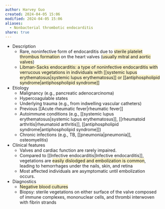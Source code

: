 ```yaml
---
author: Harvey Guo
created: 2024-04-05 15:06
modified: 2024-04-05 15:06
aliases:
  - Nonbacterial thrombotic endocarditis
share: true
---
```

- Description
	- Rare, noninfective form of endocarditis due to <span style="background:rgba(240, 200, 0, 0.2)">sterile platelet thrombus formation</span> on the heart valves (<span style="background:rgba(240, 200, 0, 0.2)">usually mitral and aortic valves</span>)
	- <span style="background:rgba(240, 200, 0, 0.2)">Libman-Sacks endocarditis: a type of noninfective endocarditis with verrucous vegetations in individuals with [[systemic lupus erythematosus|systemic lupus erythematosus]] or [[antiphospholipid syndrome|antiphospholipid syndrome]]</span>
- Etiology
	- Malignancy (e.g., pancreatic adenocarcinoma)
	- Hypercoagulable states
	- Underlying trauma (e.g., from indwelling vascular catheters)
	- Previous [[Acute rheumatic fever|rheumatic fever]]
	- Autoimmune conditions (e.g., [[systemic lupus erythematosus|systemic lupus erythematosus]], [[rheumatoid arthritis|rheumatoid arthritis]], [[antiphospholipid syndrome|antiphospholipid syndrome]]) 
	- Chronic infections (e.g., TB, [[pneumonia|pneumonia]], osteomyelitis)
- Clinical features
	- Valves and cardiac function are rarely impaired.
	- Compared to [[Infective endocarditis|Infective endocarditis]], vegetations are <span style="background:rgba(240, 200, 0, 0.2)">easily dislodged and embolization is common</span>, leading to hemorrhages under the nails, skin, and retina
	- Most affected individuals are asymptomatic until embolization occurs.
- Diagnostics
	- <span style="background:rgba(240, 200, 0, 0.2)">Negative blood cultures</span>
	- Biopsy: sterile vegetations on either surface of the valve composed of immune complexes, mononuclear cells, and thrombi interwoven with fibrin strands